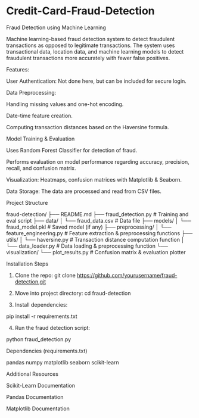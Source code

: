 # Credit-Card-Fraud-Detection
Fraud Detection using Machine Learning

Machine learning-based fraud detection system to detect fraudulent transactions as opposed to legitimate transactions. The system uses transactional data, location data, and machine learning models to detect fraudulent transactions more accurately with fewer false positives.

Features:

User Authentication: Not done here, but can be included for secure login.

Data Preprocessing:

Handling missing values and one-hot encoding.

Date-time feature creation.

Computing transaction distances based on the Haversine formula.

Model Training & Evaluation

Uses Random Forest Classifier for detection of fraud.

Performs evaluation on model performance regarding accuracy, precision, recall, and confusion matrix.

Visualization:
Heatmaps, confusion matrices with Matplotlib & Seaborn.

Data Storage: The data are processed and read from CSV files.

Project Structure

fraud-detection/
├── README.md
├── fraud_detection.py  # Training and eval script
├── data/
│   └── fraud_data.csv  # Data file
├── models/
│   └── fraud_model.pkl  # Saved model (if any)
├── preprocessing/
│   └── feature_engineering.py  # Feature extraction & preprocessing functions
├── utils/
│   └── haversine.py  # Transaction distance computation function
│   └── data_loader.py  # Data loading & preprocessing function
└── visualization/
└── plot_results.py  # Confusion matrix & evaluation plotter

Installation Steps

1. Clone the repo:
git clone https://github.com/yourusername/fraud-detection.git

2. Move into project directory:
cd fraud-detection

3. Install dependencies:

pip install -r requirements.txt

4. Run the fraud detection script:

python fraud_detection.py

Dependencies (requirements.txt)

pandas
numpy
matplotlib
seaborn
scikit-learn

Additional Resources

Scikit-Learn Documentation

Pandas Documentation

Matplotlib Documentation
